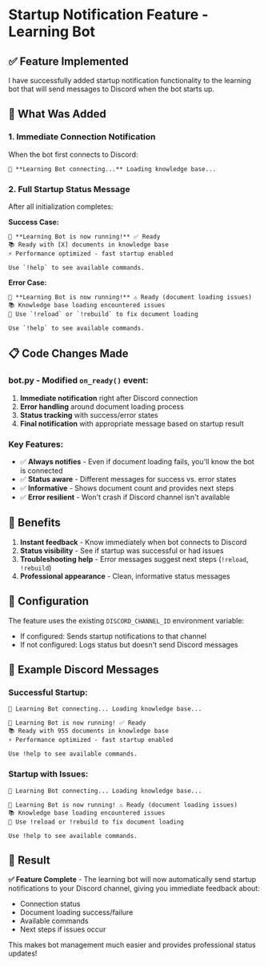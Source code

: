 # Startup Notification Feature - Learning Bot

## ✅ **Feature Implemented**

I have successfully added startup notification functionality to the learning bot that will send messages to Discord when the bot starts up.

## 🚀 **What Was Added**

### 1. **Immediate Connection Notification**
When the bot first connects to Discord:
```
🔄 **Learning Bot connecting...** Loading knowledge base...
```

### 2. **Full Startup Status Message**
After all initialization completes:

**Success Case:**
```
🤖 **Learning Bot is now running!** ✅ Ready
📚 Ready with [X] documents in knowledge base
⚡ Performance optimized - fast startup enabled

Use `!help` to see available commands.
```

**Error Case:**
```
🤖 **Learning Bot is now running!** ⚠️ Ready (document loading issues)
📚 Knowledge base loading encountered issues
🔧 Use `!reload` or `!rebuild` to fix document loading

Use `!help` to see available commands.
```

## 📋 **Code Changes Made**

### **bot.py** - Modified `on_ready()` event:

1. **Immediate notification** right after Discord connection
2. **Error handling** around document loading process  
3. **Status tracking** with success/error states
4. **Final notification** with appropriate message based on startup result

### **Key Features:**

- ✅ **Always notifies** - Even if document loading fails, you'll know the bot is connected
- ✅ **Status aware** - Different messages for success vs. error states
- ✅ **Informative** - Shows document count and provides next steps
- ✅ **Error resilient** - Won't crash if Discord channel isn't available

## 🎯 **Benefits**

1. **Instant feedback** - Know immediately when bot connects to Discord
2. **Status visibility** - See if startup was successful or had issues
3. **Troubleshooting help** - Error messages suggest next steps (`!reload`, `!rebuild`)
4. **Professional appearance** - Clean, informative status messages

## 🔧 **Configuration**

The feature uses the existing `DISCORD_CHANNEL_ID` environment variable:
- If configured: Sends startup notifications to that channel
- If not configured: Logs status but doesn't send Discord messages

## 📱 **Example Discord Messages**

### Successful Startup:
```
🔄 Learning Bot connecting... Loading knowledge base...

🤖 Learning Bot is now running! ✅ Ready
📚 Ready with 955 documents in knowledge base
⚡ Performance optimized - fast startup enabled

Use !help to see available commands.
```

### Startup with Issues:
```
🔄 Learning Bot connecting... Loading knowledge base...

🤖 Learning Bot is now running! ⚠️ Ready (document loading issues)
📚 Knowledge base loading encountered issues
🔧 Use !reload or !rebuild to fix document loading

Use !help to see available commands.
```

## 🎉 **Result**

**✅ Feature Complete** - The learning bot will now automatically send startup notifications to your Discord channel, giving you immediate feedback about:

- Connection status
- Document loading success/failure
- Available commands
- Next steps if issues occur

This makes bot management much easier and provides professional status updates! 